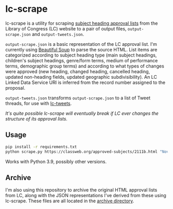 # lc-scrape

lc-scrape is a utility for scraping [subject heading approval lists](https://classweb.org/approved-subjects/) from the Library of Congress (LC) website to a pair of output files, `output-scrape.json` and `output-tweets.json`.

`output-scrape.json` is a basic representation of the LC approval list. I'm currently using [Beautiful Soup](https://www.crummy.com/software/BeautifulSoup/) to parse the source HTML. List items are categorized according to subject heading type (main subject headings, children's subject headings, genre/form terms, medium of performance terms, demographic group terms) and according to what types of changes were approved (new heading, changed heading, cancelled heading, updated non-heading fields, updated geographic subdivisibility). An LC Linked Data Service URI is inferred from the record number assigned to the proposal.

`output-tweets.json` transforms `output-scrape.json` to a list of Tweet threads, for use with [lc-tweets](https://github.com/joeptacek/lc-tweet).

*It's quite possible lc-scrape will eventually break if LC ever changes the structure of its approval lists.*

## Usage

```bash
pip install -r requirements.txt
python scrape.py https://classweb.org/approved-subjects/2111b.html "Nov. 12, 2021"
```

Works with Python 3.9, possibly other versions.

## Archive

I'm also using this repository to archive the original HTML approval lists from LC, along with the JSON representations I've derived from these using lc-scrape. These files are all located in the [archive directory](https://github.com/joeptacek/lc-scrape/tree/master/archive).
